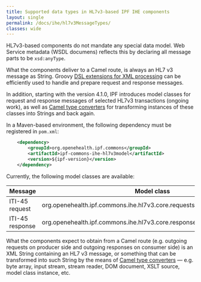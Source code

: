```yaml
---
title: Supported data types in HL7v3-based IPF IHE components
layout: single
permalink: /docs/ihe/hl7v3MessageTypes/
classes: wide
---
```


HL7v3-based components do not mandate any special data model. Web Service metadata (WSDL documens) reflects
this by declaring all message parts to be `xsd:anyType`.

What the components deliver to a Camel route, is always an HL7 v3 message as String. Groovy 
[DSL extensions for XML processing](https://camel.apache.org/groovy-dsl.html) can be efficiently used to
handle and prepare request and response messages.

In addition, starting with the version 4.1.0, IPF introduces model classes for request and response messages of 
selected HL7v3 transactions (ongoing work), as well as [Camel type converters](https://camel.apache.org/type-converter.html) 
for transforming instances of these classes into Strings and back again.  

In a Maven-based environment, the following dependency must be registered in `pom.xml`:

```xml
    <dependency>
        <groupId>org.openehealth.ipf.commons</groupId>
        <artifactId>ipf-commons-ihe-hl7v3model</artifactId>
        <version>${ipf-version}</version>
    </dependency>
```


Currently, the following model classes are available:

| Message          | Model class
|------------------|--------------------------------------------------------------------------------------------------
| ITI-45 request   | org.openehealth.ipf.commons.ihe.hl7v3.core.requests.PixV3QueryRequest
| ITI-45 response  | org.openehealth.ipf.commons.ihe.hl7v3.core.responses.PixV3QueryResponse

What the components expect to obtain from a Camel route (e.g. outgoing requests on producer side and outgoing responses
on consumer side) is an XML String containing an HL7 v3 message, or something that can be transformed into such String
by the means of [Camel type converters](https://camel.apache.org/type-converter.html) — e.g. byte array,
input stream, stream reader, DOM document, XSLT source, model class instance, etc.
